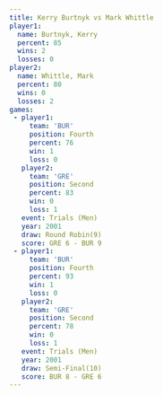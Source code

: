 ```yaml
---
title: Kerry Burtnyk vs Mark Whittle
player1:              
  name: Burtnyk, Kerry
  percent: 85         
  wins: 2             
  losses: 0           
player2:              
  name: Whittle, Mark 
  percent: 80         
  wins: 0             
  losses: 2           
games:
 - player1:          
     team: 'BUR'     
     position: Fourth
     percent: 76     
     win: 1          
     loss: 0         
   player2:          
     team: 'GRE'     
     position: Second
     percent: 83     
     win: 0          
     loss: 1         
   event: Trials (Men) 
   year: 2001          
   draw: Round Robin(9)
   score: GRE 6 - BUR 9
 - player1:          
     team: 'BUR'     
     position: Fourth
     percent: 93     
     win: 1          
     loss: 0         
   player2:          
     team: 'GRE'     
     position: Second
     percent: 78     
     win: 0          
     loss: 1         
   event: Trials (Men) 
   year: 2001          
   draw: Semi-Final(10)
   score: BUR 8 - GRE 6
---
```

